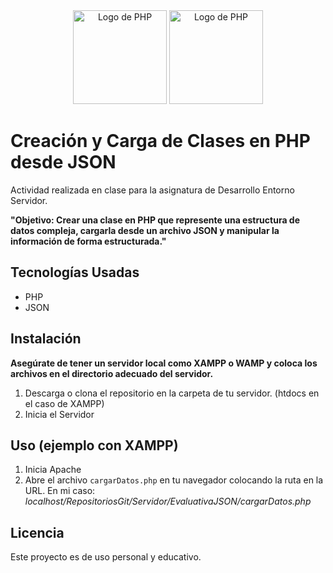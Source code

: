 <div style="text-align: center;">
  <img src="https://upload.wikimedia.org/wikipedia/commons/2/27/PHP-logo.svg" alt="Logo de PHP" style="width: 150px">
  <img src="https://upload.wikimedia.org/wikipedia/commons/thumb/c/c9/JSON_vector_logo.svg/250px-JSON_vector_logo.svg.png" alt="Logo de PHP" style="width: 150px;">
</div>

# Creación y Carga de Clases en PHP desde JSON

Actividad realizada en clase para la asignatura de Desarrollo Entorno Servidor.

**"Objetivo: Crear una clase en PHP que represente una estructura de datos compleja, cargarla desde un archivo JSON y manipular la información de forma estructurada."**


## Tecnologías Usadas

- PHP
- JSON

## Instalación
 **Asegúrate de tener un servidor local como XAMPP o WAMP y coloca los archivos en el directorio adecuado del servidor.**

1. Descarga o clona el repositorio en la carpeta de tu servidor. (htdocs en el caso de XAMPP)
2. Inicia el Servidor


## Uso (ejemplo con XAMPP)
1. Inicia Apache
1. Abre el archivo `cargarDatos.php` en tu navegador colocando la ruta en la URL. En mi caso:
*localhost/RepositoriosGit/Servidor/EvaluativaJSON/cargarDatos.php*

## Licencia

Este proyecto es de uso personal y educativo.
